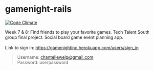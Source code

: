 # gamenight-rails <br>
[![Code Climate](https://codeclimate.com/github/chantellebecker/gamenight/badges/gpa.svg)](https://codeclimate.com/github/chantellebecker/gamenight)

Week 7 & 8: Find friends to play your favorite games. Tech Talent South group final project. Social board game event planning app. 
<br>
<br>
Link to sign in: https://gamenightinc.herokuapp.com/users/sign_in
>Username: chantellewelp@gmail.com <br>
>Password: userpassword
